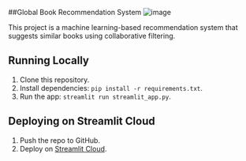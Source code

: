 ##Global Book Recommendation System
![image](https://github.com/user-attachments/assets/03b8ad18-dee0-49f6-8321-d3913a8a91fb)

This project is a machine learning-based recommendation system that suggests similar books using collaborative filtering.

## Running Locally
1. Clone this repository.
2. Install dependencies: `pip install -r requirements.txt`.
3. Run the app: `streamlit run streamlit_app.py`.

## Deploying on Streamlit Cloud
1. Push the repo to GitHub.
2. Deploy on [Streamlit Cloud](https://streamlit.io/cloud).
